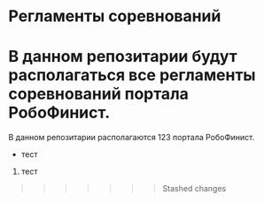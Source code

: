 # Регламенты соревнований

В данном репозитарии будут располагаться все регламенты соревнований портала РобоФинист.
=======
В данном репозитарии располагаются 123 портала РобоФинист.
- тест
1. тест
>>>>>>> Stashed changes
